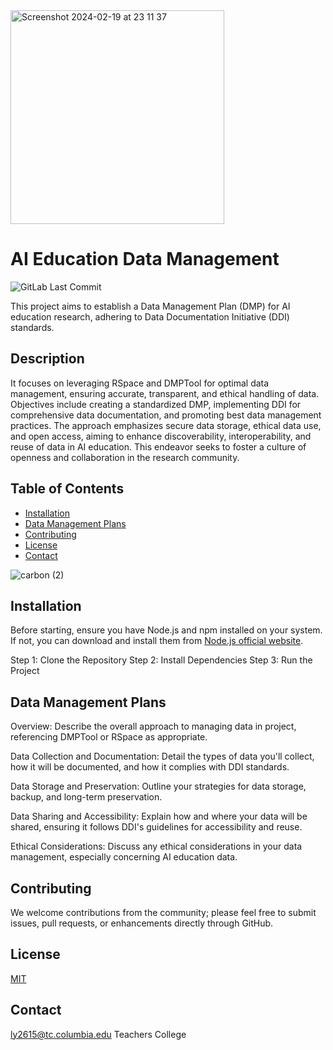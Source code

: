 <img width="342" alt="Screenshot 2024-02-19 at 23 11 37" src="https://github.com/lucyy88/Data-Management-Software/assets/160563186/635aae09-2264-4b0f-949f-6e96bfed549d">

#  AI Education Data Management
![GitLab Last Commit](https://img.shields.io/gitlab/last-commit/gitlab-org%2Fgitlab)

This project aims to establish a Data Management Plan (DMP) for AI education research, adhering to Data Documentation Initiative (DDI) standards. 



## Description
It focuses on leveraging RSpace and DMPTool for optimal data management, ensuring accurate, transparent, and ethical handling of data. Objectives include creating a standardized DMP, implementing DDI for comprehensive data documentation, and promoting best data management practices. The approach emphasizes secure data storage, ethical data use, and open access, aiming to enhance discoverability, interoperability, and reuse of data in AI education. This endeavor seeks to foster a culture of openness and collaboration in the research community.

## Table of Contents

- [Installation](#installation)
- [Data Management Plans](#data-management-plans)
- [Contributing](#contributing)
- [License](#license)
- [Contact](#contact)


![carbon (2)](https://github.com/lucyy88/Data-Management-Software/assets/160563186/c8fb04a1-8452-48bc-91d5-37daa8145437)

## Installation

Before starting, ensure you have Node.js and npm installed on your system. If not, you can download and install them from [Node.js official website](https://nodejs.org/).

Step 1: Clone the Repository
Step 2: Install Dependencies
Step 3: Run the Project


## Data Management Plans
Overview: Describe the overall approach to managing data in project, referencing DMPTool or RSpace as appropriate.  

Data Collection and Documentation: Detail the types of data you'll collect, how it will be documented, and how it complies with DDI standards.  

Data Storage and Preservation: Outline your strategies for data storage, backup, and long-term preservation.  

Data Sharing and Accessibility: Explain how and where your data will be shared, ensuring it follows DDI's guidelines for accessibility and reuse.  

Ethical Considerations: Discuss any ethical considerations in your data management, especially concerning AI education data.

## Contributing
We welcome contributions from the community; please feel free to submit issues, pull requests, or enhancements directly through GitHub.

## License
[MIT](https://choosealicense.com/licenses/mit/)

## Contact 
ly2615@tc.columbia.edu
Teachers College


